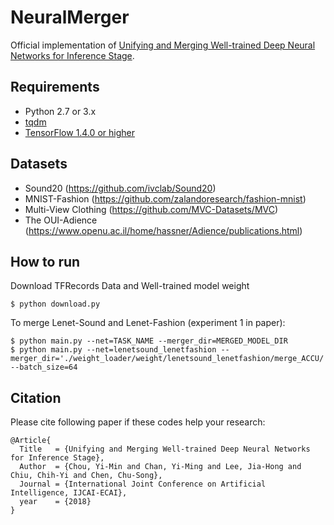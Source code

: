 # NeuralMerger
Official implementation of [Unifying and Merging Well-trained Deep Neural Networks for Inference Stage](https://arxiv.org/abs/1805.04980).

## Requirements
- Python 2.7 or 3.x
- [tqdm](https://github.com/tqdm/tqdm)
- [TensorFlow 1.4.0 or higher](https://github.com/tensorflow/tensorflow)

## Datasets
- Sound20 (https://github.com/ivclab/Sound20)
- MNIST-Fashion (https://github.com/zalandoresearch/fashion-mnist)
- Multi-View Clothing (https://github.com/MVC-Datasets/MVC)
- The OUI-Adience (https://www.openu.ac.il/home/hassner/Adience/publications.html)

## How to run
Download TFRecords Data and Well-trained model weight

    $ python download.py

To merge Lenet-Sound and Lenet-Fashion (experiment 1 in paper):
    
    $ python main.py --net=TASK_NAME --merger_dir=MERGED_MODEL_DIR
    $ python main.py --net=lenetsound_lenetfashion --merger_dir='./weight_loader/weight/lenetsound_lenetfashion/merge_ACCU/' --batch_size=64


## Citation
Please cite following paper if these codes help your research:

    @Article{
      Title   = {Unifying and Merging Well-trained Deep Neural Networks for Inference Stage},
      Author  = {Chou, Yi-Min and Chan, Yi-Ming and Lee, Jia-Hong and Chiu, Chih-Yi and Chen, Chu-Song}, 
      Journal = {International Joint Conference on Artificial Intelligence, IJCAI-ECAI},
      year    = {2018}
    }
